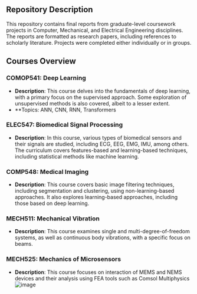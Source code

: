 ## Repository Description

This repository contains final reports from graduate-level coursework projects in Computer, Mechanical, and Electrical Engineering disciplines. The reports are formatted as research papers, including references to scholarly literature. Projects were completed either individually or in groups.

## Courses Overview

### COMOP541: Deep Learning
- **Description**: This course delves into the fundamentals of deep learning, with a primary focus on the supervised approach. Some exploration of unsupervised methods is also covered, albeit to a lesser extent.
- **Topics: ANN, CNN, RNN, Transformers 

### ELEC547: Biomedical Signal Processing
- **Description**: In this course, various types of biomedical sensors and their signals are studied, including ECG, EEG, EMG, IMU, among others. The curriculum covers features-based and learning-based techniques, including statistical methods like machine learning.

### COMP548: Medical Imaging
- **Description**: This course covers basic image filtering techniques, including segmentation and clustering, using non-learning-based approaches. It also explores learning-based approaches, including those based on deep learning.

### MECH511: Mechanical Vibration
- **Description**: This course examines single and multi-degree-of-freedom systems, as well as continuous body vibrations, with a specific focus on beams.

### MECH525: Mechanics of Microsensors
- **Description**: This course focuses on interaction of MEMS and NEMS devices and their analysis using FEA tools such as Comsol Multiphysics
![image](https://github.com/Fkiki18/Course-Work---Projects/assets/49412279/6672b0a5-2d4c-4a53-bebd-1abb7f7603d5)
